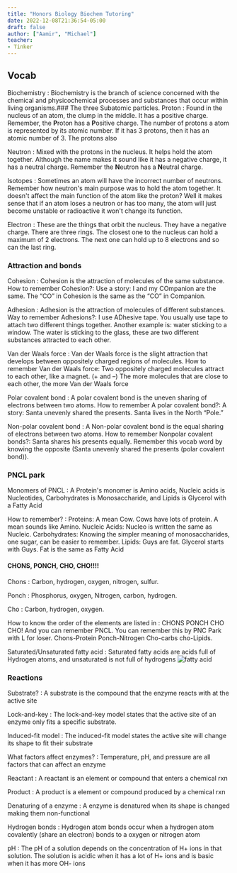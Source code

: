 ```yaml
---
title: "Honors Biology Biochem Tutoring"
date: 2022-12-08T21:36:54-05:00
draft: false
author: ["Aamir", "Michael"]
teacher:
- Tinker
---
```

 
## Vocab
Biochemistry
: Biochemistry is the branch of science concerned with the chemical and physicochemical processes and substances that occur within living organisms.### The three Subatomic particles.
Proton
: Found in the nucleus of an atom, the clump in the middle. It has a positive charge. Remember, the **P**roton has a **P**ositive charge. The number of protons a atom is represented by its atomic number. If it has 3 protons, then it has an atomic number of 3. The protons also 
 
Neutron
: Mixed with the protons in the nucleus. It helps hold the atom together. Although the name makes it sound like it has a negative charge, it has a neutral charge. Remember the **N**eutron has a **N**eutral charge.
 
Isotopes
: Sometimes an atom will have the incorrect number of neutrons. Remember how neutron's main purpose was to hold the atom together. It doesn't affect the main function of the atom like the proton? Well it makes sense that if an atom loses a neutron or has too many, the atom will just become unstable or radioactive it won't change its function.
 
Electron
: These are the things that orbit the nucleus. They have a negative charge. There are three rings. The closest one to the nucleus can hold a maximum of 2 electrons. The next one can hold up to 8 electrons and so can the last ring.
 
### Attraction and bonds
Cohesion
: Cohesion is the attraction of molecules of the same substance. How to remember Cohesion?: Use a story: I and my COmpanion are the same. The “CO” in Cohesion is the same as the “CO” in Companion.
 
Adhesion
: Adhesion is the attraction of molecules of different substances. Way to remember Adhesions?: I use ADhesive tape. You usually use tape to attach two different things together. Another example is: water sticking to a window. The water is sticking to the glass, these are two different substances attracted to each other.
 
Van der Waals force
: Van der Waals force is the slight attraction that develops between oppositely charged regions of molecules. How to remember Van der Waals force: Two oppositely charged molecules attract to each other, like a magnet. (+ and –) The more molecules that are close to each other, the more Van der Waals force
 
Polar covalent bond
: A polar covalent bond is the uneven sharing of electrons between two atoms. How to remember A polar covalent bond?: A story: Santa unevenly shared the presents. Santa lives in the North “Pole.”
 
Non-polar covalent bond
: A Non-polar covalent bond is the equal sharing of electrons between two atoms. How to remember Nonpolar covalent bonds?: Santa shares his presents equally. Remember this vocab word by knowing the opposite (Santa unevenly shared the presents (polar covalent bond)).
 
### PNCL park
Monomers of PNCL
: A Protein's monomer is Amino acids, Nucleic acids is Nucleotides, Carbohydrates is Monosaccharide, and Lipids is Glycerol with a Fatty Acid
 
How to remember?
: Proteins: A mean Cow. Cows have lots of protein. A mean sounds like Amino. 
Nucleic Acids: Nucleo is written the same as Nucleic. 
Carbohydrates: Knowing the simpler meaning of monosaccharides, one sugar, can be easier to remember.
Lipids: Guys are fat. Glycerol starts with Guys. Fat is the same as Fatty Acid
 
#### CHONS, PONCH, CHO, CHO!!!!
Chons
: Carbon, hydrogen, oxygen, nitrogen, sulfur.
 
Ponch
: Phosphorus, oxygen, Nitrogen, carbon, hydrogen.
 
Cho
: Carbon, hydrogen, oxygen.
 
How to know the order of the elements are listed in 
: CHONS PONCH CHO CHO! And you can remember PNCL. You can remember this by PNC Park with L for loser. Chons-Protein Ponch-Nitrogen Cho-carbs cho-Lipids.
 
Saturated/Unsaturated fatty acid
: Saturated fatty acids are acids full of Hydrogen atoms, and unsaturated is not full of hydrogens
![fatty acid](https://tigertutoringtool.aamira.me/tinker/images/acid.png)
 
### Reactions
Substrate? 
: A substrate is the compound that the enzyme reacts with at the active site
 
Lock-and-key
: The lock-and-key model states that the active site of an enzyme only fits a specific substrate.
 
Induced-fit model
: The induced-fit model states the active site will change its shape to fit their substrate
 
What factors affect enzymes? 
: Temperature, pH, and pressure are all factors that can affect an enzyme
 
Reactant 
: A reactant is an element or compound that enters a chemical rxn
 
Product
: A product is a element or compound produced by a chemical rxn
 
Denaturing of a enzyme
: A enzyme is denatured when its shape is changed making them non-functional
 
Hydrogen bonds
: Hydrogen atom bonds occur when a hydrogen atom covalently (share an electron) bonds to a oxygen or nitrogen atom
 
 pH
: The pH of a solution depends on the concentration of H+ ions in that solution. The solution is acidic when it has a lot of H+ ions and is basic when it has more OH- ions 
